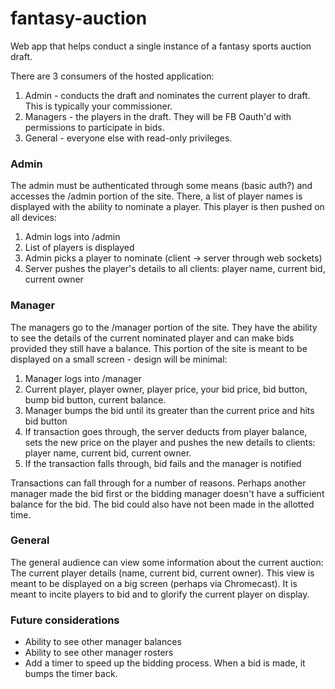 fantasy-auction
===============

Web app that helps conduct a single instance of a fantasy sports auction draft.

There are 3 consumers of the hosted application:

1. Admin - conducts the draft and nominates the current player to draft.  This is typically your commissioner.
2. Managers - the players in the draft.  They will be FB Oauth'd with permissions to participate in bids.
3. General - everyone else with read-only privileges.

### Admin

The admin must be authenticated through some means (basic auth?) and accesses the /admin portion of the site.  There, a list of player names is displayed with the ability to nominate a player.  This player is then pushed on all devices:

1. Admin logs into /admin
2. List of players is displayed
3. Admin picks a player to nominate (client -> server through web sockets)
4. Server pushes the player's details to all clients: player name, current bid, current owner

### Manager

The managers go to the /manager portion of the site.  They have the ability to see the details of the current nominated player and can make bids provided they still have a balance.  This portion of the site is meant to be displayed on a small screen - design will be minimal:

1. Manager logs into /manager
2. Current player, player owner, player price, your bid price, bid button, bump bid button, current balance.
3. Manager bumps the bid until its greater than the current price and hits bid button
4. If transaction goes through, the server deducts from player balance, sets the new price on the player and pushes the new details to clients: player name, current bid, current owner.
5. If the transaction falls through, bid fails and the manager is notified

Transactions can fall through for a number of reasons.  Perhaps another manager made the bid first or the bidding manager doesn't have a sufficient balance for the bid.  The bid could also have not been made in the allotted time.

### General

The general audience can view some information about the current auction: The current player details (name, current bid, current owner).  This view is meant to be displayed on a big screen (perhaps via Chromecast).  It is meant to incite players to bid and to glorify the current player on display.


### Future considerations

* Ability to see other manager balances
* Ability to see other manager rosters
* Add a timer to speed up the bidding process.  When a bid is made, it bumps the timer back.
